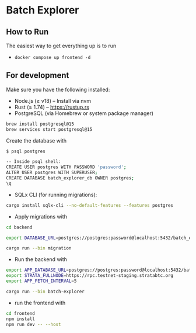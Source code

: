 # Batch Explorer

## How to Run
The easiest way to get everything up is to run
- `docker compose up frontend -d`

## For development

Make sure you have the following installed:

- Node.js (≥ v18) – Install via nvm
- Rust (≥ 1.74) – https://rustup.rs
- PostgreSQL (via Homebrew or system package manager)
```sh
brew install postgresql@15
brew services start postgresql@15
```

Create the database with
```sh
$ psql postgres

-- Inside psql shell:
CREATE USER postgres WITH PASSWORD 'password';
ALTER USER postgres WITH SUPERUSER;
CREATE DATABASE batch_explorer_db OWNER postgres;
\q
```

- SQLx CLI (for running migrations):
```sh
cargo install sqlx-cli --no-default-features --features postgres
```

- Apply migrations with
```sh
cd backend

export DATABASE_URL=postgres://postgres:password@localhost:5432/batch_explorer_db

cargo run --bin migration
```

- Run the backend with

```sh
export APP_DATABASE_URL=postgres://postgres:password@localhost:5432/batch_explorer_db
export STRATA_FULLNODE=https://rpc.testnet-staging.stratabtc.org
export APP_FETCH_INTERVAL=5

cargo run --bin batch-explorer
```

- run the frontend with
```sh
cd frontend
npm install
npm run dev -- --host
```











